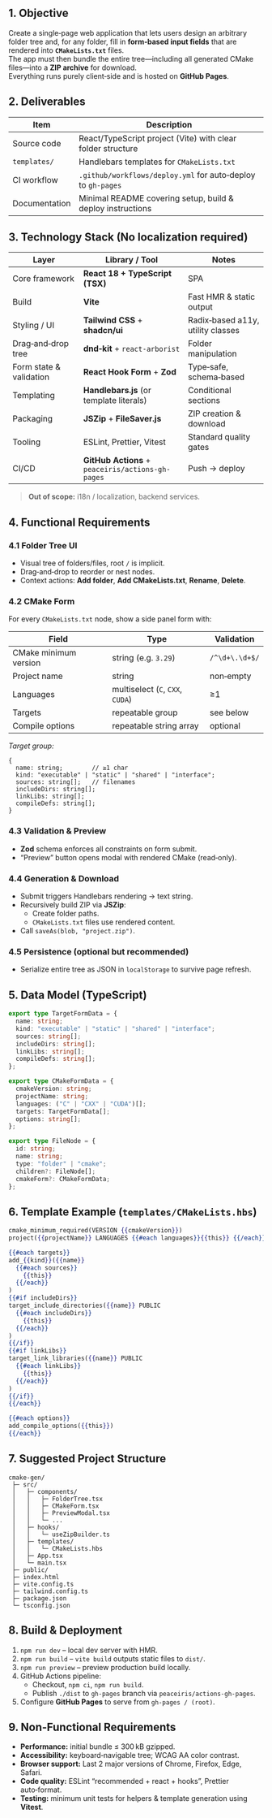 ## 1. Objective
Create a single‑page web application that lets users design an arbitrary folder tree and, for any folder, fill in **form‑based input fields** that are rendered into **`CMakeLists.txt`** files.  
The app must then bundle the entire tree—including all generated CMake files—into a **ZIP archive** for download.  
Everything runs purely client‑side and is hosted on **GitHub Pages**.

## 2. Deliverables
| Item | Description |
|------|-------------|
| Source code | React/TypeScript project (Vite) with clear folder structure |
| `templates/` | Handlebars templates for `CMakeLists.txt` |
| CI workflow  | `.github/workflows/deploy.yml` for auto‑deploy to `gh-pages` |
| Documentation | Minimal README covering setup, build & deploy instructions |

## 3. Technology Stack  (No localization required)
| Layer | Library / Tool | Notes |
|-------|----------------|-------|
| Core framework | **React 18 + TypeScript (TSX)** | SPA |
| Build | **Vite** | Fast HMR & static output |
| Styling / UI | **Tailwind CSS** + **shadcn/ui** | Radix‑based a11y, utility classes |
| Drag‑and‑drop tree | **dnd‑kit** + `react‑arborist` | Folder manipulation |
| Form state & validation | **React Hook Form** + **Zod** | Type‑safe, schema‑based |
| Templating | **Handlebars.js** (or template literals) | Conditional sections |
| Packaging | **JSZip** + **FileSaver.js** | ZIP creation & download |
| Tooling | ESLint, Prettier, Vitest | Standard quality gates |
| CI/CD | **GitHub Actions** + `peaceiris/actions-gh-pages` | Push → deploy |

> **Out of scope:** i18n / localization, backend services.

## 4. Functional Requirements
### 4.1 Folder Tree UI
* Visual tree of folders/files, root `/` is implicit.
* Drag‑and‑drop to reorder or nest nodes.
* Context actions: **Add folder**, **Add CMakeLists.txt**, **Rename**, **Delete**.

### 4.2 CMake Form
For every `CMakeLists.txt` node, show a side panel form with:

| Field | Type | Validation |
|-------|------|------------|
| CMake minimum version | string (e.g. `3.29`) | `/^\d+\.\d+$/` |
| Project name | string | non‑empty |
| Languages | multiselect (`C`, `CXX`, `CUDA`) | ≥1 |
| Targets | repeatable group | see below |
| Compile options | repeatable string array | optional |

_Target group:_
```
{
  name: string;        // ≥1 char
  kind: "executable" | "static" | "shared" | "interface";
  sources: string[];   // filenames
  includeDirs: string[];
  linkLibs: string[];
  compileDefs: string[];
}
```

### 4.3 Validation & Preview
* **Zod** schema enforces all constraints on form submit.
* “Preview” button opens modal with rendered CMake (read‑only).

### 4.4 Generation & Download
* Submit triggers Handlebars rendering → text string.
* Recursively build ZIP via **JSZip**:
  * Create folder paths.
  * `CMakeLists.txt` files use rendered content.
* Call `saveAs(blob, "project.zip")`.

### 4.5 Persistence (optional but recommended)
* Serialize entire tree as JSON in `localStorage` to survive page refresh.

## 5. Data Model (TypeScript)
```ts
export type TargetFormData = {
  name: string;
  kind: "executable" | "static" | "shared" | "interface";
  sources: string[];
  includeDirs: string[];
  linkLibs: string[];
  compileDefs: string[];
};

export type CMakeFormData = {
  cmakeVersion: string;
  projectName: string;
  languages: ("C" | "CXX" | "CUDA")[];
  targets: TargetFormData[];
  options: string[];
};

export type FileNode = {
  id: string;
  name: string;
  type: "folder" | "cmake";
  children?: FileNode[];
  cmakeForm?: CMakeFormData;
};
```

## 6. Template Example (`templates/CMakeLists.hbs`)
```hbs
cmake_minimum_required(VERSION {{cmakeVersion}})
project({{projectName}} LANGUAGES {{#each languages}}{{this}} {{/each}})

{{#each targets}}
add_{{kind}}({{name}}
  {{#each sources}}
    {{this}}
  {{/each}}
)
{{#if includeDirs}}
target_include_directories({{name}} PUBLIC
  {{#each includeDirs}}
    {{this}}
  {{/each}}
)
{{/if}}
{{#if linkLibs}}
target_link_libraries({{name}} PUBLIC
  {{#each linkLibs}}
    {{this}}
  {{/each}}
)
{{/if}}
{{/each}}

{{#each options}}
add_compile_options({{this}})
{{/each}}
```

## 7. Suggested Project Structure
```
cmake-gen/
 ├─ src/
 │   ├─ components/
 │   │   ├─ FolderTree.tsx
 │   │   ├─ CMakeForm.tsx
 │   │   ├─ PreviewModal.tsx
 │   │   └─ ...
 │   ├─ hooks/
 │   │   └─ useZipBuilder.ts
 │   ├─ templates/
 │   │   └─ CMakeLists.hbs
 │   ├─ App.tsx
 │   └─ main.tsx
 ├─ public/
 ├─ index.html
 ├─ vite.config.ts
 ├─ tailwind.config.ts
 ├─ package.json
 └─ tsconfig.json
```

## 8. Build & Deployment
1. `npm run dev` – local dev server with HMR.  
2. `npm run build` – `vite build` outputs static files to `dist/`.  
3. `npm run preview` – preview production build locally.  
4. GitHub Actions pipeline:
   * Checkout, `npm ci`, `npm run build`.
   * Publish `./dist` to `gh-pages` branch via `peaceiris/actions-gh-pages`.
5. Configure **GitHub Pages** to serve from `gh-pages / (root)`.

## 9. Non‑Functional Requirements
* **Performance:** initial bundle ≤ 300 kB gzipped.
* **Accessibility:** keyboard‑navigable tree; WCAG AA color contrast.
* **Browser support:** Last 2 major versions of Chrome, Firefox, Edge, Safari.
* **Code quality:** ESLint “recommended + react + hooks”, Prettier auto‑format.
* **Testing:** minimum unit tests for helpers & template generation using **Vitest**.
